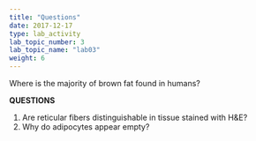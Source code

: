 ```yaml
---
title: "Questions"
date: 2017-12-17
type: lab_activity
lab_topic_number: 3
lab_topic_name: "lab03"
weight: 6
---
```

<div class="entrybody">

<p>Where is the majority of brown fat found in humans?</p>

<p><b><span class="caps">QUESTIONS</span></b></p>

<ol>
<li>Are reticular fibers distinguishable in tissue stained with <span class="caps">H&amp;E</span>?</li>
<li>Why do adipocytes appear empty?</li>
</ol>


						
						
</div>
